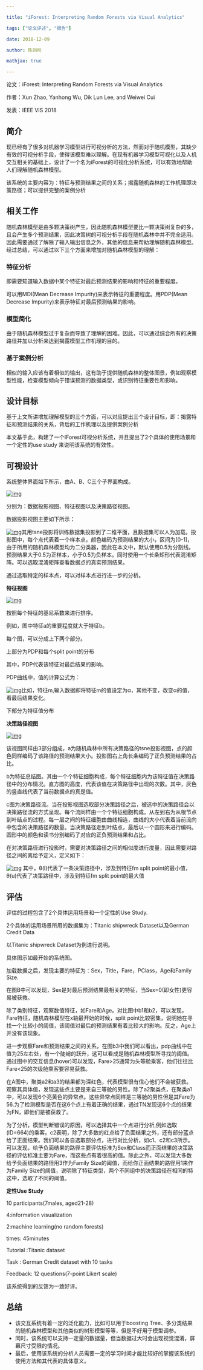 ```yaml
---

title: "iForest: Interpreting Random Forests via Visual Analytics"

tags: ["论文评述", "报告"]

date: 2018-12-09

author: 陈则衔

mathjax: true

---
```


论文：iForest: Interpreting Random Forests via Visual Analytics

作者：Xun Zhao, Yanhong Wu, Dik Lun Lee, and Weiwei Cui

发表：IEEE VIS 2018



## 简介

现已经有了很多对机器学习模型进行可视分析的方法，然而对于随机模型，其缺少有效的可视分析手段，使得该模型难以理解。在现有机器学习模型可视化以及人机交互相关的基础上，设计了一个名为iForest的可视化分析系统，可以有效地帮助人们理解随机森林模型。

该系统的主要内容为：特征与预测结果之间的关系；揭露随机森林的工作机理即决策路径；可以提供完整的案例分析



## 相关工作

随机森林模型是由多颗决策树产生，因此随机森林模型要比一颗决策树复杂的多，且会产生多个预测结果，因此决策树的可视分析手段在随机森林中并不完全适用。因此需要通过了解除了输入输出信息之外，其他的信息来帮助理解随机森林模型。经过总结，可以通过以下三个方面来增加对随机森林模型的理解：

### 特征分析

即需要知道输入数据中某个特征对最后预测结果的影响和特征的重要程度。

可以用MDI(Mean Decrease Impurity)来表示特征的重要程度。用PDP(Mean Decrease Impurity)来表示特征对最后预测结果的影响。

### 模型简化

由于随机森林模型过于复杂而导致了理解的困难。因此，可以通过综合所有的决策路径并加以分析来达到揭露模型工作机理的目的。

### 基于案例分析

相似的输入应该有着相似的输出，这有助于提供随机森林的整体图景，例如观察模型性能，检查模型倾向于错误预测的数据类型，或识别特征重要性和影响。

## 设计目标

基于上文所讲增加理解模型的三个方面，可以对应提出三个设计目标，即：揭露特征和预测结果的关系，背后的工作机理以及提供案例分析

本文基于此，构建了一个IForest可视分析系统，并且提出了2个具体的使用场景和一个定性的use study 来说明该系统的有效性。

## 可视设计

系统整体界面如下所示，由A、B、C三个子界面构成。

[![img](http://www.cad.zju.edu.cn/home/vagblog/wp-content/uploads/2018/12/iForest-system.png)](http://www.cad.zju.edu.cn/home/vagblog/wp-content/uploads/2018/12/iForest-system.png)

 

分别为：数据投影视图、特征视图以及决策路径视图。

数据投影视图主要如下所示：

[![img](http://www.cad.zju.edu.cn/home/vagblog/wp-content/uploads/2018/12/iForest-dataOverview.png)](http://www.cad.zju.edu.cn/home/vagblog/wp-content/uploads/2018/12/iForest-dataOverview.png)其用tsne投影将训练数据集投影到了二维平面，且数据集可以人为加载。投影图中，每个点代表着一个样本点，颜色编码为预测结果的大小，区间为[0-1]，由于所用的随机森林模型均为二分类器，因此在本文中，默认使用0.5为分割线。预测结果大于0.5为正样本，小于0.5为负样本。同时使用一个长条矩形代表混淆矩阵。可以选取混淆矩阵查看数据点的真实预测结果。

通过选取特定的样本点，可以对样本点进行进一步的分析。

**特征视图**

[![img](http://www.cad.zju.edu.cn/home/vagblog/wp-content/uploads/2018/12/iForest-feature.png)](http://www.cad.zju.edu.cn/home/vagblog/wp-content/uploads/2018/12/iForest-feature.png)

按照每个特征的基尼系数来进行排序。

例如，图中特征a的重要程度就大于特征b。

 

每个图，可以分成上下两个部分。

上部分为PDP和每个split point的分布

其中，PDP代表该特征对最后结果的影响。

PDP曲线中，值的计算公式为：

[![img](http://www.cad.zju.edu.cn/home/vagblog/wp-content/uploads/2018/12/iForest-pdp.png)](http://www.cad.zju.edu.cn/home/vagblog/wp-content/uploads/2018/12/iForest-pdp.png)比如，特征m,输入数据即将特征m的值设定为α，其他不变，改变α的值，看最后结果变化。

下部分为特征值分布

**决策路径视图**

[![img](http://www.cad.zju.edu.cn/home/vagblog/wp-content/uploads/2018/12/iForest-decisionPath.png)](http://www.cad.zju.edu.cn/home/vagblog/wp-content/uploads/2018/12/iForest-decisionPath.png)

该视图同样由3部分组成，a为随机森林中所有决策路径的tsne投影视图，点的颜色同样编码了该路径的预测结果大小。投影图右上角长条编码了正负预测结果的占比。

b为特征总结图。其由一个个特征细胞构成，每个特征细胞内为该特征值在决策路径中的分布情况。直方图的高度，代表该值在决策路径中出现的次数。其中，灰色的竖直线代表了当前数据点的真是值。

c图为决策路径流。当在投影视图选取部分决策路径之后，被选中的决策路径会以决策路径流的方式呈现。每个流同样由一个个特征细胞构成。从左到右为从根节点到叶结点的过程。每一层之间的特征细胞由曲线相连，曲线的大小代表着当前流向中包含的决策路径的数量。当决策路径走到叶结点，最后以一个圆形来进行编码。圆形中的颜色和读书分别编码了对应的正负预测结果和占比。

在对决策路径进行投影时，需要对决策路径之间的相似度进行度量，因此需要对路径之间的离给予定义，定义如下：

[![img](http://www.cad.zju.edu.cn/home/vagblog/wp-content/uploads/2018/12/iForest-dataDistance.png)](http://www.cad.zju.edu.cn/home/vagblog/wp-content/uploads/2018/12/iForest-dataDistance.png)   其中，θ(l)代表了一条决策路径中，涉及到特征fm split point的最小值，θ(u)代表了决策路径中，涉及到特征fm split point的最大值

## 评估

评估的过程包含了2个具体运用场景和一个定性的Use Study.

2个具体的运用场景所用的数据集为：Titanic shipwreck Dataset以及German Credit Data

以Titanic shipwreck Dataset为例进行说明。

具体图示如最开始的系统图。

加载数据之后，发现主要的特征为：Sex，Title，Fare，PClass，Age和Family Size.

在图B中可以发现，Sex是对最后预测结果最相关的特征，当Sex=0(即女性)更容易被获救。

除了类别特征，观察数值特征，如Fare和Age。对比图中b1和b2，可以发现，Fare特征，随机森林模型在x轴最开始的时候，split point比较密集，说明她在寻找一个比较小的阈值，该阈值对最后的预测结果有着比较大的影响。反之，Age上并没有该现象。

进一步观察Fare和预测结果之间的关系，在图b3中我们可以看出，pdp曲线中在值为25左右处，有一个陡峭的跃升，这可以看成是随机森林模型所寻找的阈值。通过图中的交互信息(hover)可以发现，Fare>25通常为头等舱乘客，他们往往比Fare<25的次级舱乘客要容易获救。

 

在A图中，聚类a2和a3的结果都为深红色，代表模型很有信心他们不会被获救。观察其具体值，发现这些点主要是来自三等舱的男性。除了a2聚类点，在聚类a1中，可以发现6个亮黄色的异常点。这些异常点同样是三等舱的男性但是其Fare为56.为了检测模型是否在这6个点上有着正确的结果，通过TN发现这6个点的结果为FN，即他们是被获救了。

为了分析，模型判断错误的原因，可以选择其中一个点进行分析,例如选取(ID=664)的乘客。c2表明，除了大多数的红点给了负面结果之外，还有部分蓝点给了正面结果。我们可以各自选取部分点，进行对比分析，如c1、c2和c3所示。可以发现，给予负面结果的路径主要评估标准为Sex和Class而正面结果的决策路径的评估标准主要为Fare，而这些点有着很高的值。除此之外，可以发现大多数给予负面结果的路径用3作为Family Size的阈值，而给你正面结果的路径用1来作为Family Size的阈值，说明除了特征类型，两个不同组中的决策路径在相同的特这中，选取了不同的阈值。

 

**定性Use Study**

10 participants(7males, aged21-28)

4:information visualization

2:machine learning(no random forests)

times: 45minutes

Tutorial   :Titanic dataset

Task : German Credit dataset with 10 tasks

Feedback: 12 questions(7-point Likert scale)

该系统得到的反馈为一致好评。

 

## 总结

- 该交互系统有着一定的泛化能力，比如可以用于boosting Tree、多分类结果的随机森林模型和其他类似的树形模型等等，但是不好用于模型调参。
- 同时，该系统可以支持一定量的数据量，但当数据过大时会出现视觉混淆，屏幕尺寸受限的情况。
- 最后，使用该系统的分析人员需要一定的学习时间才能比较好的掌握该系统的使用方法和其代表的具体意义。